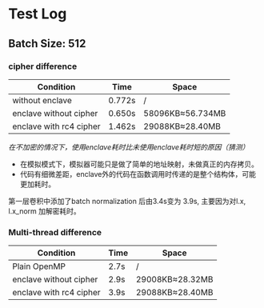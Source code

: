 # Test Log

## Batch Size: 512
### cipher difference
Condition|Time| Space |
-|-|-|
without enclave|0.772s|/|
enclave without cipher| 0.650s| 58096KB≈56.734MB|
enclave with rc4 cipher| 1.462s| 29088KB≈28.40MB|

*在不加密的情况下，使用enclave耗时比未使用enclave耗时短的原因（猜测）*
+ 在模拟模式下，模拟器可能只是做了简单的地址映射，未做真正的内存拷贝。
+ 代码有细微差距，enclave外的代码在函数调用时传递的是整个结构体，可能更加耗时。






第一层卷积中添加了batch normalization 后由3.4s变为 3.9s, 主要因为对l.x, l.x_norm 加解密耗时。

### Multi-thread difference
Condition|Time| Space |
-|-|-|
Plain OpenMP|2.7s|/|
enclave without cipher| 2.9s| 29008KB≈28.32MB|
enclave with rc4 cipher| 3.9s| 29088KB≈28.40MB|